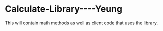 # Calculate-Library----Yeung
This will contain math methods as well as client code that uses the library.
